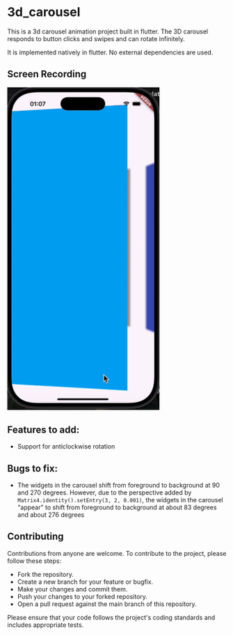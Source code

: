 # 3d_carousel

This is a 3d carousel animation project built in flutter. The 3D carousel responds to button clicks and swipes and can rotate infinitely.

It is implemented natively in flutter. No external dependencies are used.


## Screen Recording

<img src="assets/gifs/recording_1.gif" width="350" alt="Screen recording of the animation"> 


## Features to add:
- Support for anticlockwise rotation


## Bugs to fix:
- The widgets in the carousel shift from foreground to background at 90 and 270 degrees. However, due to the perspective added by `Matrix4.identity().setEntry(3, 2, 0.001)`, the widgets in the carousel "appear" to shift from foreground to background at about 83 degrees and about 276 degrees


## Contributing
Contributions from anyone are welcome. To contribute to the project, please follow these steps:
- Fork the repository.
- Create a new branch for your feature or bugfix.
- Make your changes and commit them.
- Push your changes to your forked repository.
- Open a pull request against the main branch of this repository.

Please ensure that your code follows the project's coding standards and includes appropriate tests.
